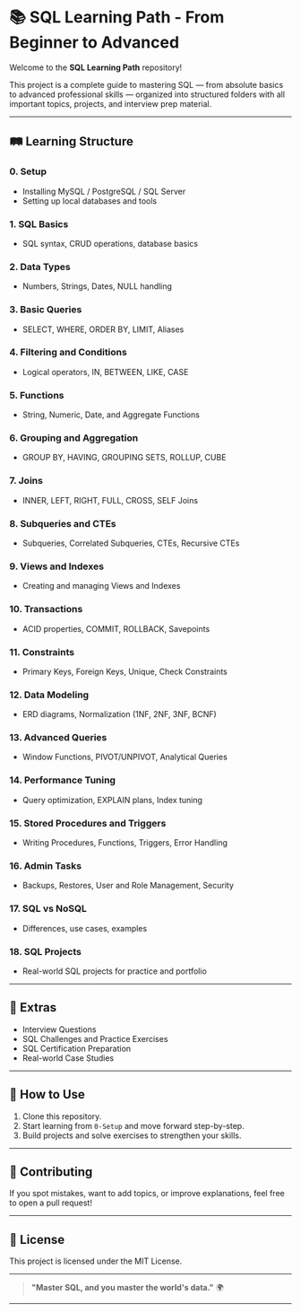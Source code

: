 # 📚 SQL Learning Path - From Beginner to Advanced

Welcome to the **SQL Learning Path** repository!

This project is a complete guide to mastering SQL — from absolute basics to advanced professional skills — organized into structured folders with all important topics, projects, and interview prep material.

---

## 🛤️ Learning Structure

### 0. Setup
- Installing MySQL / PostgreSQL / SQL Server
- Setting up local databases and tools

### 1. SQL Basics
- SQL syntax, CRUD operations, database basics

### 2. Data Types
- Numbers, Strings, Dates, NULL handling

### 3. Basic Queries
- SELECT, WHERE, ORDER BY, LIMIT, Aliases

### 4. Filtering and Conditions
- Logical operators, IN, BETWEEN, LIKE, CASE

### 5. Functions
- String, Numeric, Date, and Aggregate Functions

### 6. Grouping and Aggregation
- GROUP BY, HAVING, GROUPING SETS, ROLLUP, CUBE

### 7. Joins
- INNER, LEFT, RIGHT, FULL, CROSS, SELF Joins

### 8. Subqueries and CTEs
- Subqueries, Correlated Subqueries, CTEs, Recursive CTEs

### 9. Views and Indexes
- Creating and managing Views and Indexes

### 10. Transactions
- ACID properties, COMMIT, ROLLBACK, Savepoints

### 11. Constraints
- Primary Keys, Foreign Keys, Unique, Check Constraints

### 12. Data Modeling
- ERD diagrams, Normalization (1NF, 2NF, 3NF, BCNF)

### 13. Advanced Queries
- Window Functions, PIVOT/UNPIVOT, Analytical Queries

### 14. Performance Tuning
- Query optimization, EXPLAIN plans, Index tuning

### 15. Stored Procedures and Triggers
- Writing Procedures, Functions, Triggers, Error Handling

### 16. Admin Tasks
- Backups, Restores, User and Role Management, Security

### 17. SQL vs NoSQL
- Differences, use cases, examples

### 18. SQL Projects
- Real-world SQL projects for practice and portfolio

---

## 🎯 Extras
- Interview Questions
- SQL Challenges and Practice Exercises
- SQL Certification Preparation
- Real-world Case Studies

---

## 🚀 How to Use

1. Clone this repository.
2. Start learning from `0-Setup` and move forward step-by-step.
3. Build projects and solve exercises to strengthen your skills.

---

## 📢 Contributing
If you spot mistakes, want to add topics, or improve explanations, feel free to open a pull request!

---

## 📄 License
This project is licensed under the MIT License.

---

> **"Master SQL, and you master the world's data."** 🌍

---

